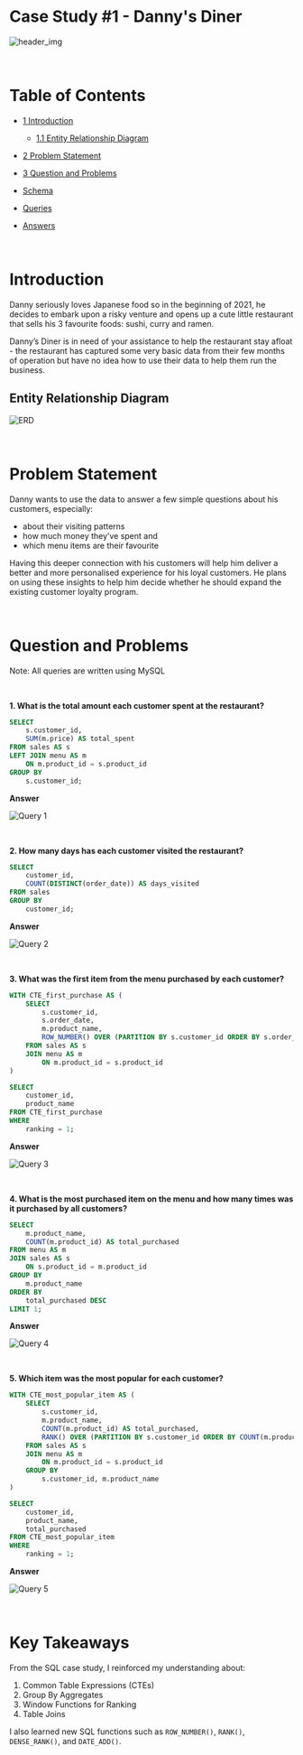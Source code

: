 # Case Study #1 - Danny's Diner

![header_img](assets/header_img.png)

<br>

# Table of Contents

* [1 Introduction](#introduction)
    * [1.1 Entity Relationship Diagram](#entity-relationship-diagram)
* [2 Problem Statement](#problem-statement)
* [3 Question and Problems](#question-and-problems)

* [Schema](https://github.com/Klekzee/SQL-Challenge/blob/c76851a59da9be51918bfb9be36c2634eb02146f/01-DannysDiner/01schema.sql)
* [Queries](https://github.com/Klekzee/SQL-Challenge/blob/c76851a59da9be51918bfb9be36c2634eb02146f/01-DannysDiner/02query.sql)
* [Answers](https://github.com/Klekzee/SQL-Challenge/blob/c76851a59da9be51918bfb9be36c2634eb02146f/01-DannysDiner/03answers.md)

<br>

# Introduction

Danny seriously loves Japanese food so in the beginning of 2021, he decides to embark upon a risky venture and opens up a cute little restaurant that sells his 3 favourite foods: sushi, curry and ramen.

Danny’s Diner is in need of your assistance to help the restaurant stay afloat - the restaurant has captured some very basic data from their few months of operation but have no idea how to use their data to help them run the business.

## Entity Relationship Diagram
![ERD](assets/entity_relationship_diagram.png)

<br>

# Problem Statement

Danny wants to use the data to answer a few simple questions about his customers, especially:

* about their visiting patterns
* how much money they’ve spent and
* which menu items are their favourite

Having this deeper connection with his customers will help him deliver a better and more personalised experience for his loyal customers. He plans on using these insights to help him decide whether he should expand the existing customer loyalty program.

<br>

# Question and Problems

Note: All queries are written using MySQL

<br>

**1. What is the total amount each customer spent at the restaurant?**

```sql
SELECT 
    s.customer_id, 
    SUM(m.price) AS total_spent
FROM sales AS s
LEFT JOIN menu AS m
    ON m.product_id = s.product_id
GROUP BY
    s.customer_id;
```

**Answer**

![Query 1](assets/q1.png)

<br>

**2. How many days has each customer visited the restaurant?**

```sql
SELECT 
    customer_id,
    COUNT(DISTINCT(order_date)) AS days_visited
FROM sales
GROUP BY
    customer_id;
```

**Answer**

![Query 2](assets/q2.png)

<br>

**3. What was the first item from the menu purchased by each customer?**

```sql
WITH CTE_first_purchase AS (
    SELECT 
        s.customer_id,
        s.order_date,
        m.product_name,
        ROW_NUMBER() OVER (PARTITION BY s.customer_id ORDER BY s.order_date) AS ranking
    FROM sales AS s
    JOIN menu AS m
        ON m.product_id = s.product_id
)

SELECT 
    customer_id,
    product_name
FROM CTE_first_purchase
WHERE
    ranking = 1;
```

**Answer**

![Query 3](assets/q3.png)

<br>

**4. What is the most purchased item on the menu and how many times was it purchased by all customers?**

```sql
SELECT
    m.product_name,
	COUNT(m.product_id) AS total_purchased
FROM menu AS m
JOIN sales AS s
    ON s.product_id = m.product_id
GROUP BY 
    m.product_name
ORDER BY 
    total_purchased DESC
LIMIT 1;
```

**Answer**

![Query 4](assets/q4.png)

<br>

**5. Which item was the most popular for each customer?**

```sql
WITH CTE_most_popular_item AS (
    SELECT
        s.customer_id,
        m.product_name,
        COUNT(m.product_id) AS total_purchased,
        RANK() OVER (PARTITION BY s.customer_id ORDER BY COUNT(m.product_id) DESC) AS ranking
    FROM sales AS s
    JOIN menu AS m
        ON m.product_id = s.product_id
	GROUP BY
        s.customer_id, m.product_name
)

SELECT
    customer_id,
    product_name,
    total_purchased
FROM CTE_most_popular_item
WHERE
    ranking = 1;
```

**Answer**

![Query 5](assets/q5.png)

<br>



# Key Takeaways

From the SQL case study, I reinforced my understanding about:

1. Common Table Expressions (CTEs)
2. Group By Aggregates
3. Window Functions for Ranking
4. Table Joins

I also learned new SQL functions such as `ROW_NUMBER()`, `RANK()`, `DENSE_RANK()`, and `DATE_ADD()`.